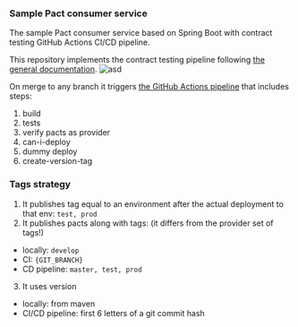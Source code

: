 ### Sample Pact consumer service

The sample Pact consumer service based on Spring Boot with contract testing GitHub Actions CI/CD pipeline.

This repository implements the contract testing pipeline following [the general documentation](https://docs.pact.io/pact_nirvana/step_4/#consumer-pipeline).
![asd](https://docs.pact.io/assets/images/advanced-pact-workshop-diagrams-consumer-pipeline-b67d7ab46fe4bdc62e8103e86b9c55d8.png)

On merge to any branch it triggers [the GitHub Actions pipeline](https://github.com/artemptushkin/jesse-pinkman-pact-service/actions)
that includes steps:
1. build
2. tests
3. verify pacts as provider
4. can-i-deploy
5. dummy deploy
6. create-version-tag

### Tags strategy

1. It publishes tag equal to an environment after the actual deployment to that env: `test, prod`
2. It publishes pacts along with tags: (it differs from the provider set of tags!) 
* locally: `develop`
* CI: `{GIT_BRANCH}`
* CD pipeline: `master, test, prod`
3. It uses version
* locally: from maven
* CI/CD pipeline: first 6 letters of a git commit hash